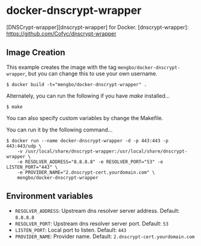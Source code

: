 docker-dnscrypt-wrapper
=================

[DNSCrypt-wrapper][dnscrypt-wrapper] for Docker.
[dnscrypt-wrapper]: https://github.com/Cofyc/dnscrypt-wrapper 

## Image Creation

This example creates the image with the tag `mengbo/docker-dnscrypt-wrapper`, but you can change this to use your own username.

```
$ docker build -t="mengbo/docker-dnscrypt-wrapper" .
```

Alternately, you can run the following if you have *make* installed...

```
$ make
```

You can also specify custom variables by change the Makefile.

You can run it by the following command...

```
$ docker run --name docker-dnscrypt-wrapper -d -p 443:443 -p 443:443/udp \
	-v /usr/local/share/dnscrypt-wrapper:/usr/local/share/dnscrypt-wrapper \
	-e RESOLVER_ADDRESS="8.8.8.8" -e RESOLVER_PORT="53" -e LISTEN_PORT="443" \
	-e PROVIDER_NAME="2.dnscrypt-cert.yourdomain.com" \
	mengbo/docker-dnscrypt-wrapper
```


## Environment variables

 - `RESOLVER_ADDRESS`: Upstream dns resolver server address. Default: `8.8.8.8`
 - `RESOLVER_PORT`: Upstream dns resolver server port. Default: `53`
 - `LISTEN_PORT`: Local port to listen. Default: `443`
 - `PROVIDER_NAME`: Provider name. Default: `2.dnscrypt-cert.yourdomain.com`
